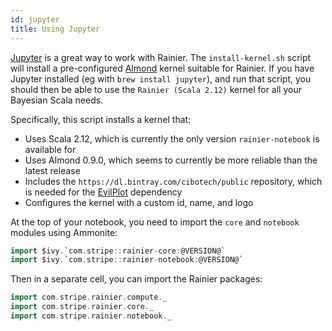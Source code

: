```yaml
---
id: jupyter
title: Using Jupyter
---
```


[Jupyter](https://jupyter.org/) is a great way to work with Rainier. The `install-kernel.sh` script will install a pre-configured [Almond](http://almond.sh) kernel suitable for Rainier. If you have Jupyter installed (eg with `brew install jupyter`), and run that script, you should then be able to use the `Rainier (Scala 2.12)` kernel for all your Bayesian Scala needs.

Specifically, this script installs a kernel that:

* Uses Scala 2.12, which is currently the only version `rainier-notebook` is available for
* Uses Almond 0.9.0, which seems to currently be more reliable than the latest release
* Includes the `https://dl.bintray.com/cibotech/public` repository, which is needed for the [EvilPlot](https://cibotech.github.io/evilplot/) dependency
* Configures the kernel with a custom id, name, and logo

At the top of your notebook, you need to import the `core` and `notebook` modules using Ammonite:

```scala
import $ivy.`com.stripe::rainier-core:@VERSION@`
import $ivy.`com.stripe::rainier-notebook:@VERSION@`
```

Then in a separate cell, you can import the Rainier packages:

```scala
import com.stripe.rainier.compute._
import com.stripe.rainier.core._
import com.stripe.rainier.notebook._
```